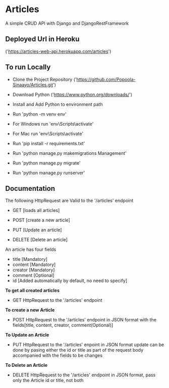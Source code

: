 # Articles

A simple CRUD API with Django and DjangoRestFramework

## Deployed Url in Heroku

('https://articles-web-api.herokuapp.com/articles')

## To run Locally

- Clone the Project Repository ('https://github.com/Popoola-Sinaayo/Articles.git')

- Download Python ('https://www.python.org/downloads/')

- Install and Add Python to environment path

- Run 'python -m venv env'

- For Windows run 'env\Scripts\activate'

- For Mac run 'env\Scripts\activate'

- Run 'pip install -r requirements.txt'

- Run 'python manage.py makemigrations Management'

- Run 'python manage.py migrate'

- Run 'python manage.py runserver'

## Documentation

The following HttpRequest are Valid to the '/articles' endpoint

- GET [loads all articles]

- POST [create a new article]

- PUT [Update an article]

- DELETE [Delete an article]

An article has four fields

- title [Mandatory]
- content [Mandatory]
- creator [Mandatory]
- comment [Optional]
- id [Added automatically by default, no need to specify]

**To get all created articles**

- GET HttpRequest to the '/articles' endpoint

**To create a new Article**

- POST HttpRequest to the '/articles' endpoint in JSON format with the fields[title, content, creator, comment(Optional)]

**To Update an Article**

- PUT HttpRequest to the '/articles' enpoint in JSON format update can be done by pasing either the id or title as part of the request body accompanied with the fields to be changes

**To Delete an Article**

- DELETE HttpRequest to the '/articles' endpoint in JSON format, pass only the Article id or title, not both
